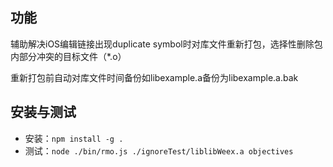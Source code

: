 ## 功能
辅助解决iOS编辑链接出现duplicate symbol时对库文件重新打包，选择性删除包内部分冲突的目标文件（*.o）

重新打包前自动对库文件时间备份如libexample.a备份为libexample.a.bak

## 安装与测试
* 安装：`npm install -g .`
* 测试：`node ./bin/rmo.js ./ignoreTest/liblibWeex.a objectives`